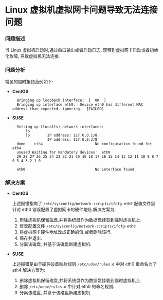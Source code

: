 # Linux 虚拟机虚拟网卡问题导致无法连接问题 #

### 问题描述 ###

当 Linux 虚拟机启动时,通过串口输出或者启动日志, 观察到虚拟网卡启动或者初始化故障, 导致虚拟机无法连接.

### 问题分析 ###

常见的超时报错范例如下:

- **CentOS**
 
		Bringing up loopback interface:  [  OK  ]
		Bringing up interface eth0:  Device eth0 has different MAC address than expected, ignoring.  [FAILED]

- **SUSE**
 
		Setting up (localfs) network interfaces:
		    lo        
		    lo        IP address: 127.0.0.1/8   
		              IP address: 127.0.0.2/8   
		done   	eth4      		            No configuration found for eth4
		unused Waiting for mandatory devices:  eth0 
		29 28 27 26 25 24 23 22 21 20 19 18 17 16 15 14 13 12 11 10 9 8 7 6 5 4 3 2 1 0 
		 
		eth0                                No interface found		

### 解决方案 ###

- **CentOS**
 
	上述报错指向了 `/etc/sysconfig/network-scripts/ifcfg-eth0` 配置文件里针对 eth0 错误配置了虚拟网卡的硬件地址.解决方案为:

	1.	删除虚拟机保留磁盘,并将系统盘作为数据盘挂载到临时虚拟机上.
	2.	修改配置文件 `/etc/sysconfig/network-scripts/ifcfg-eth0`
	3.	将虚拟网卡硬件地址改成正确的值,或者删除该行.
	4.	保存并退出.
	5.	分离该磁盘, 并基于该磁盘新建虚拟机.

- **SUSE**
 
	上述报错是由于硬件设备映射规则 `/etc/udev/rules.d` 中对 eth0 重命名为了 eth4.解决方案为:

	1.	删除虚拟机保留磁盘,并将系统盘作为数据盘挂载到临时虚拟机上.
	2.	删除 `/etc/udev/rules.d` 中针对 eth0 的命名规则.
	3.	分离该磁盘, 并基于该磁盘新建虚拟机.
